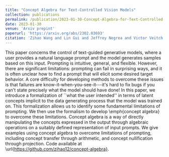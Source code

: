```yaml
---
title: "Concept Algebra for Text-Controlled Vision Models"
collection: publications
permalink: /publication/2023-01-30-Concept-Algebra-for-Text-Controlled-Vision-Models
date: 2023-01-30
venue: 'Arxiv prepint'
paperurl: 'https://arxiv.org/abs/2302.03693'
citation: 'Zihao Wang and Lin Gui and Jeffrey Negrea and Victor Veitch. "Concept Algebra for Text-Controlled Vision Models." arXiv preprint arXiv:2302.03693 (2023)'
---
```

This paper concerns the control of text-guided generative models, where a user provides a natural language prompt and the model generates samples based on this input.
Prompting is intuitive, general, and flexible. 
However, there are significant limitations: prompting can fail in surprising ways, and it is often unclear how to find a prompt that will elicit some desired target behavior. 
A core difficulty for developing methods to overcome these issues is that failures are know-it-when-you-see-it---it's hard to fix bugs if you can't state precisely what the model should have done! 
In this paper, we introduce a formalization of ``what the user intended'' in terms of latent concepts implicit to the data generating process that the model was trained on. 
This formalization allows us to identify some fundamental limitations of prompting. We then use the formalism to develop \emph{concept algebra} to overcome these limitations. 
Concept algebra is a way of directly manipulating the concepts expressed in the output through algebraic operations on a suitably defined representation of input prompts. 
We give examples using concept algebra to overcome limitations of prompting, including concept transfer through arithmetic, and concept nullification through projection.
Code available at \url{https://github.com/zihao12/concept-algebra}.